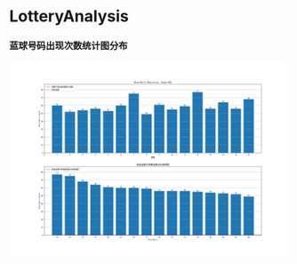 # LotteryAnalysis

### 蓝球号码出现次数统计图分布  

![Blue Balls Statistics](./image/BlueBallsStatistics.png)  
